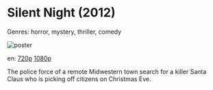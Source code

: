 # Silent Night (2012)

Genres: horror, mystery, thriller, comedy

![poster](http://image.tmdb.org/t/p/w500/f5UMEIJEIbWz9wnBSxACxu5crz.jpg)

en:
  [720p](magnet:?xt=urn:btih:1EF695E27AC0C7E8E1E42AE4B68898C3B55A7583&tr=udp://glotorrents.pw:6969/announce&tr=udp://tracker.opentrackr.org:1337/announce&tr=udp://torrent.gresille.org:80/announce&tr=udp://tracker.openbittorrent.com:80&tr=udp://tracker.coppersurfer.tk:6969&tr=udp://tracker.leechers-paradise.org:6969&tr=udp://p4p.arenabg.ch:1337&tr=udp://tracker.internetwarriors.net:1337)
  [1080p](magnet:?xt=urn:btih:38057145303BE00F2C5DD1D45BBC1494EA56F556&tr=udp://glotorrents.pw:6969/announce&tr=udp://tracker.opentrackr.org:1337/announce&tr=udp://torrent.gresille.org:80/announce&tr=udp://tracker.openbittorrent.com:80&tr=udp://tracker.coppersurfer.tk:6969&tr=udp://tracker.leechers-paradise.org:6969&tr=udp://p4p.arenabg.ch:1337&tr=udp://tracker.internetwarriors.net:1337)
  


The police force of a remote Midwestern town search for a killer Santa Claus who is picking off citizens on Christmas Eve.